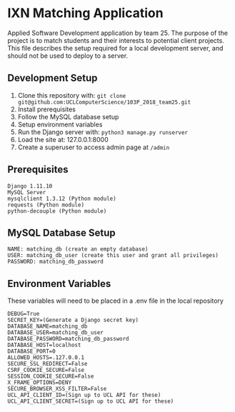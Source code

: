 # IXN Matching Application
Applied Software Development application by team 25. The purpose of the project is to match students and their interests to potential client projects. This file describes the setup required for a local development server, and should not be used to deploy to a server.

## Development Setup
1. Clone this repository with: `git clone git@github.com:UCLComputerScience/103P_2018_team25.git`
2. Install prerequisites
3. Follow the MySQL database setup
4. Setup environment variables
5. Run the Django server with: `python3 manage.py runserver`
6. Load the site at: 127.0.0.1:8000
7. Create a superuser to access admin page at `/admin`

## Prerequisites
```
Django 1.11.10
MySQL Server
mysqlclient 1.3.12 (Python module)
requests (Python module)
python-decouple (Python module)
```

## MySQL Database Setup
```
NAME: matching_db (create an empty database)
USER: matching_db_user (create this user and grant all privileges)
PASSWORD: matching_db_password
```

## Environment Variables
These variables will need to be placed in a .env file in the local repository
```
DEBUG=True
SECRET_KEY=(Generate a Django secret key)
DATABASE_NAME=matching_db
DATABASE_USER=matching_db_user
DATABASE_PASSWORD=matching_db_password
DATABASE_HOST=localhost
DATABASE_PORT=0
ALLOWED_HOSTS=.127.0.0.1
SECURE_SSL_REDIRECT=False
CSRF_COOKIE_SECURE=False
SESSION_COOKIE_SECURE=False
X_FRAME_OPTIONS=DENY
SECURE_BROWSER_XSS_FILTER=False
UCL_API_CLIENT_ID=(Sign up to UCL API for these)
UCL_API_CLIENT_SECRET=(Sign up to UCL API for these)
```
